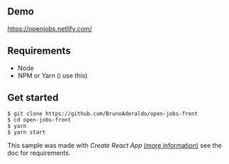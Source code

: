 ## Demo

https://openjobs.netlify.com/

## Requirements

- Node
- NPM or Yarn (i use this)

## Get started

 ```
 $ git clone https://github.com/BrunoAderaldo/open-jobs-front
 $ cd open-jobs-front
 $ yarn
 $ yarn start
 ```

 This sample was made with *Create React App* [(more information)](https://github.com/facebookincubator/create-react-app/issues/new) see the doc for requirements.
